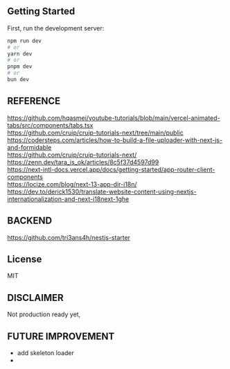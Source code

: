 
## Getting Started

First, run the development server:

```bash
npm run dev
# or
yarn dev
# or
pnpm dev
# or
bun dev
```


## REFERENCE
https://github.com/hqasmei/youtube-tutorials/blob/main/vercel-animated-tabs/src/components/tabs.tsx  
https://github.com/cruip/cruip-tutorials-next/tree/main/public  
https://codersteps.com/articles/how-to-build-a-file-uploader-with-next-js-and-formidable  
https://github.com/cruip/cruip-tutorials-next/  
https://zenn.dev/tara_is_ok/articles/8c5f37d4597d99  
https://next-intl-docs.vercel.app/docs/getting-started/app-router-client-components  
https://locize.com/blog/next-13-app-dir-i18n/  
https://dev.to/derick1530/translate-website-content-using-nextjs-internationalization-and-next-i18next-1ghe  


## BACKEND  
https://github.com/tri3ans4h/nestjs-starter  

## License  
MIT


## DISCLAIMER  
Not production ready yet, 


## FUTURE IMPROVEMENT  
- add skeleton loader
- 


